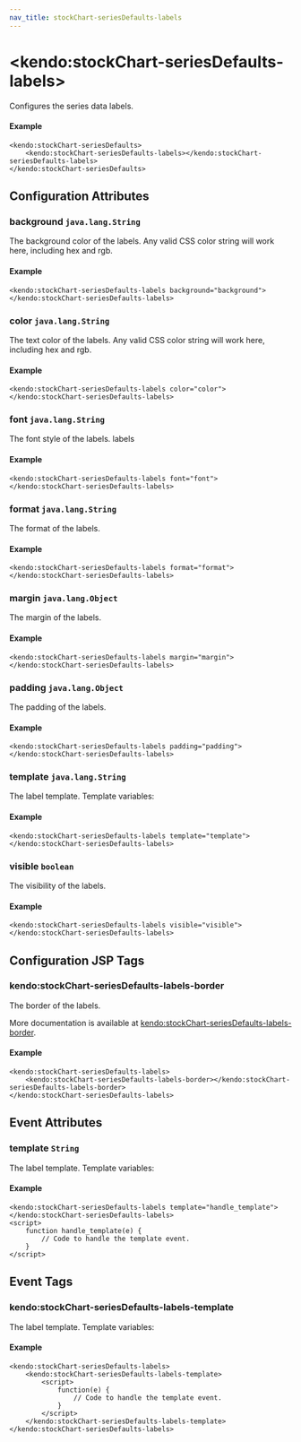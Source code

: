 ```yaml
---
nav_title: stockChart-seriesDefaults-labels
---
```


# \<kendo:stockChart-seriesDefaults-labels\>

Configures the series data labels.

#### Example
    <kendo:stockChart-seriesDefaults>
        <kendo:stockChart-seriesDefaults-labels></kendo:stockChart-seriesDefaults-labels>
    </kendo:stockChart-seriesDefaults>

## Configuration Attributes

### background `java.lang.String`

The background color of the labels. Any valid CSS color string will work here,
including hex and rgb.

#### Example
    <kendo:stockChart-seriesDefaults-labels background="background">
    </kendo:stockChart-seriesDefaults-labels>

### color `java.lang.String`

The text color of the labels. Any valid CSS color string will work here, including hex
and rgb.

#### Example
    <kendo:stockChart-seriesDefaults-labels color="color">
    </kendo:stockChart-seriesDefaults-labels>

### font `java.lang.String`

The font style of the labels.
labels

#### Example
    <kendo:stockChart-seriesDefaults-labels font="font">
    </kendo:stockChart-seriesDefaults-labels>

### format `java.lang.String`

The format of the labels.

#### Example
    <kendo:stockChart-seriesDefaults-labels format="format">
    </kendo:stockChart-seriesDefaults-labels>

### margin `java.lang.Object`

The margin of the labels.

#### Example
    <kendo:stockChart-seriesDefaults-labels margin="margin">
    </kendo:stockChart-seriesDefaults-labels>

### padding `java.lang.Object`

The padding of the labels.

#### Example
    <kendo:stockChart-seriesDefaults-labels padding="padding">
    </kendo:stockChart-seriesDefaults-labels>

### template `java.lang.String`

The label template.
Template variables:

#### Example
    <kendo:stockChart-seriesDefaults-labels template="template">
    </kendo:stockChart-seriesDefaults-labels>

### visible `boolean`

The visibility of the labels.

#### Example
    <kendo:stockChart-seriesDefaults-labels visible="visible">
    </kendo:stockChart-seriesDefaults-labels>


##  Configuration JSP Tags

### kendo:stockChart-seriesDefaults-labels-border

The border of the labels.

More documentation is available at [kendo:stockChart-seriesDefaults-labels-border](/api/wrappers/jsp/stockchart/seriesdefaults-labels-border).

#### Example

    <kendo:stockChart-seriesDefaults-labels>
        <kendo:stockChart-seriesDefaults-labels-border></kendo:stockChart-seriesDefaults-labels-border>
    </kendo:stockChart-seriesDefaults-labels>


## Event Attributes

### template `String`

The label template.
Template variables:


#### Example
    <kendo:stockChart-seriesDefaults-labels template="handle_template">
    </kendo:stockChart-seriesDefaults-labels>
    <script>
        function handle_template(e) {
            // Code to handle the template event.
        }
    </script>

## Event Tags

### kendo:stockChart-seriesDefaults-labels-template

The label template.
Template variables:


#### Example
    <kendo:stockChart-seriesDefaults-labels>
        <kendo:stockChart-seriesDefaults-labels-template>
            <script>
                function(e) {
                    // Code to handle the template event.
                }
            </script>
        </kendo:stockChart-seriesDefaults-labels-template>
    </kendo:stockChart-seriesDefaults-labels>


